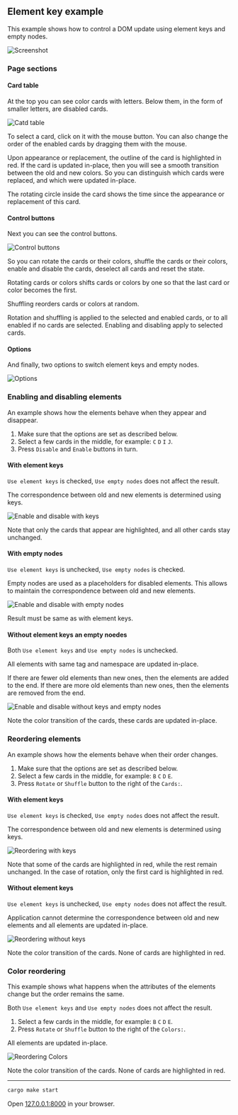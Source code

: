 ## Element key example

This example shows how to control a DOM update using element keys and empty nodes.

<!-- hidden sections will not appear in the aplication -->
<!-- hidden begin -->
![Screenshot](public/screenshot.png)
<!-- hidden end -->

### Page sections
#### Card table

At the top you can see color cards with letters. Below them, in the form of smaller letters, are disabled cards.

![Catd table](public/card-table.png)

To select a card, click on it with the mouse button.
You can also change the order of the enabled cards by dragging them with the mouse.

Upon appearance or replacement, the outline of the card is highlighted in red.
If the card is updated in-place, then you will see a smooth transition between the old and new colors.
So you can distinguish which cards were replaced, and which were updated in-place.

The rotating circle inside the card shows the time since the appearance or replacement of this card.

#### Control buttons

Next you can see the control buttons.

![Control buttons](public/control-buttons.png)

So you can rotate the cards or their colors, shuffle the cards or their colors, enable and disable the cards, deselect all cards and reset the state.

Rotating cards or colors shifts cards or colors by one so that the last card or color becomes the first.

Shuffling reorders cards or colors at random.

Rotation and shuffling is applied to the selected and enabled cards, or to all enabled if no cards are selected.
Enabling and disabling apply to selected cards.

#### Options

And finally, two options to switch element keys and empty nodes.

![Options](public/options.png)

### Enabling and disabling elements

An example shows how the elements behave when they appear and disappear.

 1. Make sure that the options are set as described below.
 2. Select a few cards in the middle, for example: `C`&nbsp;`D`&nbsp;`I`&nbsp;`J`.
 3. Press `Disable` and `Enable` buttons in turn.

#### With element keys

`Use element keys` is checked, `Use empty nodes` does not affect the result.

The correspondence between old and new elements is determined using keys.

![Enable and disable with keys](public/enable-disable-with-keys.gif)

Note that only the cards that appear are highlighted, and all other cards stay unchanged.

#### With empty nodes

`Use element keys` is unchecked, `Use empty nodes` is checked.

Empty nodes are used as a placeholders for disabled elements. This allows to maintain the correspondence between old and new elements.

![Enable and disable with empty nodes](public/enable-disable-with-empty.gif)

Result must be same as with element keys.

#### Without element keys an empty noedes

Both `Use element keys` and `Use empty nodes` is unchecked.

All elements with same tag and namespace are updated in-place. 

If there are fewer old elements than new ones, then the elements are added to the end.
If there are more old elements than new ones, then the elements are removed from the end.

![Enable and disable without keys and empty nodes](public/enable-disable-without-keys-and-empty.gif)

Note the color transition of the cards, these cards are updated in-place.

### Reordering elements

An example shows how the elements behave when their order changes.

 1. Make sure that the options are set as described below.
 2. Select a few cards in the middle, for example: `B`&nbsp;`C`&nbsp;`D`&nbsp;`E`.
 3. Press `Rotate` or `Shuffle` button to the right of the `Cards:`.

#### With element keys

`Use element keys` is checked, `Use empty nodes` does not affect the result.

The correspondence between old and new elements is determined using keys.

![Reordering with keys](public/reordering-with-keys.gif)

Note that some of the cards are highlighted in red, while the rest remain unchanged.
In the case of rotation, only the first card is highlighted in red.

#### Without element keys

`Use element keys` is unchecked, `Use empty nodes` does not affect the result.

Application cannot determine the correspondence between old and new elements and all elements are updated in-place.

![Reordering without keys](public/reordering-without-keys.gif)

Note the color transition of the cards. None of cards are highlighted in red.

### Color reordering

This example shows what happens when the attributes of the elements change but the order remains the same.

Both `Use element keys` and `Use empty nodes` does not affect the result.

 1. Select a few cards in the middle, for example: `B`&nbsp;`C`&nbsp;`D`&nbsp;`E`.
 2. Press `Rotate` or `Shuffle` button to the right of the `Colors:`.

All elements are updated in-place.

![Reordering Colors](public/reordering-colors.gif)

Note the color transition of the cards. None of cards are highlighted in red.

<!-- hidden begin -->

---

```bash
cargo make start
```

Open [127.0.0.1:8000](http://127.0.0.1:8000) in your browser.
<!-- hidden end -->

